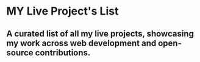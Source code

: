 # MY Live Project's List

## A curated list of all my live projects, showcasing my work across web development and open-source contributions.